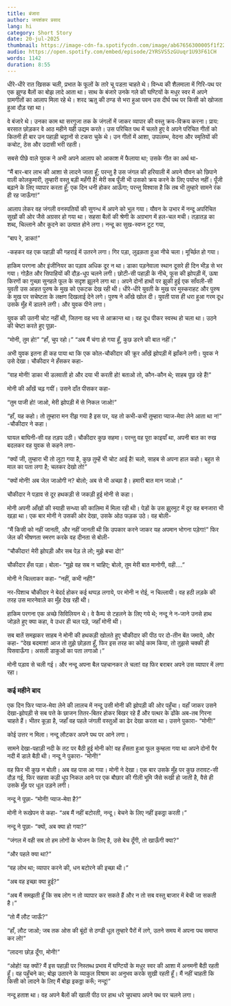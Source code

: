 ```yaml
---
title: बंजारा
author: जयशंकर प्रसाद
lang: hi
category: Short Story
date: 20-jul-2025
thumbnail: https://image-cdn-fa.spotifycdn.com/image/ab67656300005f1f2201d87755c1a756956596dd
audio: https://open.spotify.com/embed/episode/2YRSVS5zGUuqr1U93F61CH
words: 1142
duration: 8:55
---
```


धीरे-धीरे रात खिसक चली, प्रभात के फूलों के तारे चू पडऩा चाहते थे। विन्ध्य की शैलमाला में गिरि-पथ पर एक झुण्ड बैलों का बोझ लादे आता था। साथ के बंजारे उनके गले की घण्टियों के मधुर स्वर में अपने ग्रामगीतों का आलाप मिला रहे थे। शरद ऋतु की ठण्ड से भरा हुआ पवन उस दीर्घ पथ पर किसी को खोजता हुआ दौड़ रहा था।

वे बंजारे थे। उनका काम था सरगुजा तक के जंगलों में जाकर व्यापार की वस्तु क्रय-विक्रय करना। प्राय: बरसात छोड़कर वे आठ महीने यही उद्यम करते। उस परिचित पथ में चलते हुए वे अपने परिचित गीतों को कितनी ही बार उन पहाड़ी चट्टानों से टकरा चुके थे। उन गीतों में आशा, उपालम्भ, वेदना और स्मृतियों की कचोट, ठेस और उदासी भरी रहती।

सबसे पीछे वाले युवक ने अभी अपने आलाप को आकाश में फैलाया था; उसके गीत का अर्थ था-

“मैं बार-बार लाभ की आशा से लादने जाता हूँ; परन्तु है उस जंगल की हरियाली में अपने यौवन को छिपाने वाली कोलकुमारी, तुम्हारी वस्तु बड़ी महँगी है! 
मेरी सब पूँजी भी उसको क्रय करने के लिए पर्याप्त नहीं। पूँजी बढ़ाने के लिए व्यापार करता हूँ; एक दिन धनी होकर आऊँगा; परन्तु विश्वास है कि तब भी तुम्हारे सामने रंक ही रह जाऊँगा!”

आलाप लेकर वह जंगली वनस्पतियों की सुगन्ध में अपने को भूल गया। यौवन के उभार में नन्दू अपरिचित सुखों की ओर जैसे अग्रसर हो गया था। सहसा बैलों की श्रेणी के अग्रभाग में हल-चल मची। तड़ातड़ का शब्द, चिल्लाने और कूदने का उत्पात होने लगा। नन्दू का सुख-स्वप्न टूट गया,

“बाप रे, डाका!”

-कहकर वह एक पहाड़ी की गहराई में उतरने लगा। गिर पड़ा, लुढक़ता हुआ नीचे चला। मूर्च्छित हो गया।

हाकिम परगना और इंजीनियर का पड़ाव अधिक दूर न था। डाका पड़नेवाला स्थान दूसरे ही दिन भीड़ से भर गया। गोड़ैत और सिपाहियों की दौड़-धूप चलने लगी। छोटी-सी पहाड़ी के नीचे, फूस की झोपड़ी में, ऊषा किरणों का गुच्छा सुनहले फूल के सदृश झूलने लगा था। अपने दोनों हाथों पर झुकी हुई एक साँवली-सी युवती उस आहत पुरुष के मुख को एकटक देख रही थी। धीरे-धीरे युवती के मुख पर मुस्कराहट और पुरुष के मुख पर सचेष्टता के लक्षण दिखलाई देने लगे। पुरुष ने आँखे खोल दी। युवती पास ही धरा हुआ गरम दूध उसके मुँह में डालने लगी। और युवक पीने लगा।

युवक की उतनी चोट नहीं थी, जितना वह भय से आक्रान्त था। वह दूध पीकर स्वस्थ हो चला था। उठने की चेष्टा करते हुए पूछा-

“मोनी, तुम हो!” 
“हाँ, चुप रहो।” 
“अब मैं चंगा हो गया हूँ, कुछ डरने की बात नहीं।”

अभी युवक इतना ही कह पाया था कि एक कोल-चौकीदार की क्रूर आँखें झोपड़ी में झाँकने लगी। युवक ने उसे देखा। चौकीदार ने हँसकर कहा-

“वाह मोनी! डाका भी डलवाती हो और दया भी करती हो!
बताओ तो, कौन-कौन थे; साहब पूछ रहे हैं!”

मोनी की आँखें चढ़ गयीं। उसने दाँत पीसकर कहा-

“तुम पाजी हो! जाओ, मेरी झोपड़ी में से निकल जाओ!”

“हाँ, यह कहो। तो तुम्हारा मन रीझ गया है इस पर, यह तो कभी-कभी तुम्हारा प्याज-मेवा लेने आता था न!” -चौकीदार ने कहा।

घायल बाघिनी-सी वह तड़प उठी। चौकीदार कुछ सहमा। परन्तु वह पूरा काइयाँ था, अपनी बात का रुख बदलकर वह युवक से कहने लगा-

“क्यों जी, तुम्हारा भी तो लूटा गया है, कुछ तुम्हें भी चोट आई है! चलो, साहब से अपना हाल कहो। बहुत से माल का पता लगा है; चलकर देखो तो!”

“क्यों मोनी! अब जेल जाओगी न? बोलो; अब से भी अच्छा है। हमारी बात मान जाओ।”

चौकीदार ने पड़ाव से दूर हथकड़ी से जकड़ी हुई मोनी से कहा।

मोनी अपनी आँखों की स्याही सन्ध्या की कालिमा में मिला रही थी। पेड़ों के उस झुरमुट में दूर वह बनजारा भी खड़ा था। एक बार मोनी ने उसकी ओर देखा, उसके ओठ फड़क उठे। वह बोली-

“मैं किसी को नहीं जानती, और नहीं जानती थी कि उपकार करने जाकर यह अपमान भोगना पड़ेगा!” फिर जेल की भीषणता स्मरण करके वह दीनता से बोली-

“चौकीदार! मेरी झोपड़ी और सब पेड़ ले लो; मुझे बचा दो!”

चौकीदार हँस पड़ा। बोला- “मुझे वह सब न चाहिए; बोलो, तुम मेरी बात मानोगी, वही….”

मोनी ने चिल्लाकर कहा- “नहीं, कभी नहीं!”

नर-पिशाच चौकीदार ने बेदर्द होकर कई थप्पड़ लगाये, पर मोनी न रोई, न चिल्लायी। वह हठी लड़के की तरह उस मारनेवाले का मुँह देख रही थी।

हाकिम परगना एक अच्छे सिविलियन थे। वे कैम्प से टहलने के लिए गये थे; नन्दू ने न-जाने उनसे हाथ जोड़ते हुए क्या कहा, वे उधर ही चल पड़े, जहाँ मोनी थी।

सब बातें समझकर साहब ने मोनी की हथकड़ी खोलते हुए चौकीदार की पीठ पर दो-तीन बेंत जमाये, और कहा- “देख बदमाश! आज तो तुझे छोड़ता हूँ, फिर इस तरह का कोई काम किया, तो तुझसे चक्की ही पिसवाऊँगा। असली डाकुओं का पता लगाओ।”

मोनी पड़ाव से चली गई। और नन्दू अपना बैल पहचानकर ले चला! वह फिर बराबर अपने उस व्यापार में लगा रहा।

### कई महीने बाद

एक दिन फिर प्याज-मेवा लेने की लालच में नन्दू उसी मोनी की झोपड़ी की ओर पहुँचा। वहाँ जाकर उसने देखा-झोपड़ी से सब पत्ते के छाजन तितर-बितर होकर बिखर रहे हैं और पत्थर के ढोंके अब-तब गिरना चाहते हैं। भीतर कूड़ा है, जहाँ वह पहले जंगली वस्तुओं का ढेर देखा करता था। उसने पुकारा- “मोनी!”

कोई उत्तर न मिला। नन्दू लौटकर अपने पथ पर आने लगा।

सामने देखा-पहाड़ी नदी के तट पर बैठी हुई मोनी को! वह हँसता हुआ फूल कुम्हला गया था अपने दोनों पैर नदी में डाले बैठी थी। नन्दू ने पुकारा- “मोनी!”

वह फिर भी कुछ न बोली। अब वह पास आ गया। मोनी ने देखा। एक बार उसके मुँह पर कुछ तरावट-सी दौड़ गई, फिर सहसा कड़ी धूप निकल आने पर एक बौछार की गीली भूमि जैसे रूखी हो जाती है, वैसे ही उसके मुँह पर धूल उड़ने लगी।

नन्दू ने पूछा- “मोनी! प्याज-मेवा है?”

मोनी ने रूखेपन से कहा- “अब मैं नहीं बटोरती, नन्दू। बेचने के लिए नहीं इकठ्ठा करती।”

नन्दू ने पूछा- “क्यों, अब क्या हो गया?”

“जंगल में वही सब तो हम लोगों के भोजन के लिए है, उसे बेच दूँगी, तो खाऊँगी क्या?”

“और पहले क्या था?”

“वह लोभ था; व्यापार करने की, धन बटोरने की इच्छा थी।”

“अब वह इच्छा क्या हुई?”

“अब मैं समझती हूँ कि सब लोग न तो व्यापार कर सकते हैं और न तो सब वस्तु बाजार में बेची जा सकती है।”

“तो मैं लौट जाऊँ?”

“हाँ, लौट जाओ; जब तक ओस की बूंदों से ठण्डी धूल तुम्हारे पैरों में लगे, उतने समय में अपना पथ समाप्त कर लो!”

“लादना छोड़ दूँगा, मोनी!”

“ओहो! यह क्यों? मैं इस पहाड़ी पर निस्तब्ध प्रभाव में घण्टियों के मधुर स्वर की आशा में अनमनी बैठी रहती हूँ। वह पहुँचने का; बोझ उतारने के व्याकुल विश्राम का अनुभव करके सुखी रहती हूँ। मैं नहीं चाहती कि किसी को लादने के लिए मैं बोझ इकठ्ठा करूँ; नन्दू!”

नन्दू हताश था। वह अपने बैलों की खाली पीठ पर हाथ धरे चुपचाप अपने पथ पर चलने लगा।